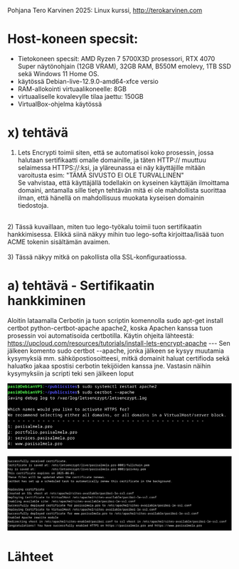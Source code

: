 Pohjana Tero Karvinen 2025: Linux kurssi, http://terokarvinen.com

# Host-koneen specsit:

- Tietokoneen specsit: AMD Ryzen 7 5700X3D prosessori, RTX 4070 Super näytönohjain (12GB VRAM), 32GB RAM, B550M emolevy, 1TB SSD sekä Windows 11 Home OS.
- käytössä Debian-live-12.9.0-amd64-xfce versio
- RAM-allokointi virtuaalikoneelle: 8GB
- virtuaaliselle kovalevylle tilaa jaettu: 150GB
- VirtualBox-ohjelma käytössä

# x) tehtävä

1) Lets Encrypti toimii siten, että se automatisoi koko prosessin, jossa halutaan sertifikaatti omalle domainille, ja täten HTTP:// muuttuu selaimessa HTTPS://:ksi, ja yläreunassa ei näy käyttäjille mitään varoitusta esim: "TÄMÄ SIVUSTO EI OLE TURVALLINEN" <br>
Se vahvistaa, että käyttäjällä todellakin on kyseinen käyttäjän ilmoittama domaini, antamalla sille tietyn tehtävän mitä ei ole mahdollista suorittaa ilman, että hänellä on mahdollisuus muokata kyseisen domainin tiedostoja.
<br>
2) Tässä kuvaillaan, miten tuo lego-työkalu toimii tuon sertifikaatin hankkimisessa. Elikkä siinä näkyy mihin tuo lego-softa kirjoittaa/lisää tuon ACME tokenin sisältämän avaimen.
<br>
<br>
3) Tässä näkyy mitkä on pakollista olla SSL-konfiguraatiossa.
<br>

# a) tehtävä - Sertifikaatin hankkiminen

Aloitin lataamalla Cerbotin ja tuon scriptin komennolla sudo apt-get install certbot python-certbot-apache apache2, koska Apachen kanssa tuon prosessin voi automatisoida certbotilla. Käytin ohjeita lähteestä: https://upcloud.com/resources/tutorials/install-lets-encrypt-apache  --- Sen jälkeen komento sudo certbot --apache, jonka jälkeen se kysyy muutamia kysymyksiä mm. sähköpostiosoitteesi, mitkä domainit haluat certifioda sekä haluatko jakaa spostisi cerbotin tekijöiden kanssa jne. Vastasin näihin kysymyksiin ja scripti teki sen jälkeen loput 

![Alt Text](images/Week6image1.png)

![Alt Text](images/Week6image2.png)



# Lähteet



